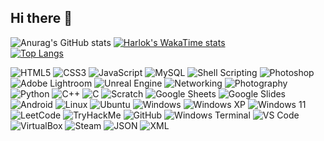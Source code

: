 ## Hi there 👋

![Anurag's GitHub stats](https://github-readme-stats.vercel.app/api?username=error-raga-008&show=reviews,discussions_started,prs_merged,&show_icons=true&theme=blue-green)
[![Harlok's WakaTime stats](https://github-readme-stats.vercel.app/api/wakatime?username=error_raga_008)](https://github.com/anuraghazra/github-readme-stats)<br>
[![Top Langs](https://github-readme-stats.vercel.app/api/top-langs/?username=error-raga-008&layout=donut-vertical)](https://github.com/anuraghazra/github-readme-stats)<br>

![HTML5](https://img.shields.io/badge/HTML5-E34F26?style=for-the-badge&logo=html5&logoColor=white)
![CSS3](https://img.shields.io/badge/CSS3-1572B6?style=for-the-badge&logo=css3&logoColor=white)
![JavaScript](https://img.shields.io/badge/JavaScript-F7DF1E?style=for-the-badge&logo=javascript&logoColor=black)
![MySQL](https://img.shields.io/badge/MySQL-4479A1?style=for-the-badge&logo=mysql&logoColor=white)
![Shell Scripting](https://img.shields.io/badge/Shell_Scripting-4EAA25?style=for-the-badge&logo=gnu-bash&logoColor=white)
![Photoshop](https://img.shields.io/badge/Photoshop-31A8FF?style=for-the-badge&logo=adobe-photoshop&logoColor=white)
![Adobe Lightroom](https://img.shields.io/badge/Lightroom-31A8FF?style=for-the-badge&logo=adobe-lightroom&logoColor=white)
![Unreal Engine](https://img.shields.io/badge/Unreal%20Engine-0E1128?style=for-the-badge&logo=unreal-engine&logoColor=white)
![Networking](https://img.shields.io/badge/Networking-0078D7?style=for-the-badge&logo=network&logoColor=white)
![Photography](https://img.shields.io/badge/Photography-9C27B0?style=for-the-badge&logo=google-photos&logoColor=white)
![Python](https://img.shields.io/badge/Python-3776AB?style=for-the-badge&logo=python&logoColor=white)
![C++](https://img.shields.io/badge/C++-00599C?style=for-the-badge&logo=cplusplus&logoColor=white)
![C](https://img.shields.io/badge/C-A8B9CC?style=for-the-badge&logo=c&logoColor=white)
![Scratch](https://img.shields.io/badge/Scratch-4D97FF?style=for-the-badge&logo=scratch&logoColor=white)
![Google Sheets](https://img.shields.io/badge/Google%20Sheets-0F9D58?style=for-the-badge&logo=google-sheets&logoColor=white)
![Google Slides](https://img.shields.io/badge/Google%20Slides-F4B400?style=for-the-badge&logo=google-slides&logoColor=white)
![Android](https://img.shields.io/badge/Android-3DDC84?style=for-the-badge&logo=android&logoColor=white)
![Linux](https://img.shields.io/badge/Linux-FCC624?style=for-the-badge&logo=linux&logoColor=black)
![Ubuntu](https://img.shields.io/badge/Ubuntu-E95420?style=for-the-badge&logo=ubuntu&logoColor=white)
![Windows](https://img.shields.io/badge/Windows-0078D6?style=for-the-badge&logo=windows&logoColor=white)
![Windows XP](https://img.shields.io/badge/Windows%20XP-003399?style=for-the-badge&logo=windows-xp&logoColor=white)
![Windows 11](https://img.shields.io/badge/Windows%2011-0078D4?style=for-the-badge&logo=windows-11&logoColor=white)
![LeetCode](https://img.shields.io/badge/LeetCode-FFA116?style=for-the-badge&logo=leetcode&logoColor=black)
![TryHackMe](https://img.shields.io/badge/TryHackMe-2E2E2E?style=for-the-badge&logo=tryhackme&logoColor=white)
![GitHub](https://img.shields.io/badge/GitHub-181717?style=for-the-badge&logo=github&logoColor=white)
![Windows Terminal](https://img.shields.io/badge/Windows%20Terminal-4D4D4D?style=for-the-badge&logo=windows-terminal&logoColor=white)
![VS Code](https://img.shields.io/badge/VS%20Code-007ACC?style=for-the-badge&logo=visual-studio-code&logoColor=white)
![VirtualBox](https://img.shields.io/badge/VirtualBox-183A61?style=for-the-badge&logo=virtualbox&logoColor=white)
![Steam](https://img.shields.io/badge/Steam-000000?style=for-the-badge&logo=steam&logoColor=white)
![JSON](https://img.shields.io/badge/JSON-000000?style=for-the-badge&logo=json&logoColor=white)
![XML](https://img.shields.io/badge/XML-FF6600?style=for-the-badge&logo=xml&logoColor=white)
<!--
**error-raga-008/error-raga-008** is a ✨ _special_ ✨ repository because its `README.md` (this file) appears on your GitHub profile.

Here are some ideas to get you started:

- 🔭 I’m currently working on ...
- 🌱 I’m currently learning ...
- 👯 I’m looking to collaborate on ...
- 🤔 I’m looking for help with ...
- 💬 Ask me about ...
- 📫 How to reach me: ...
- 😄 Pronouns: ...
- ⚡ Fun fact: ...
-->
